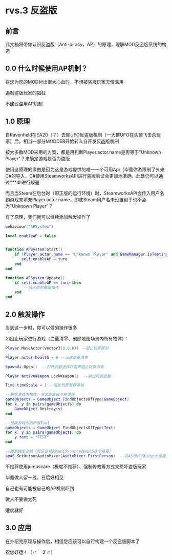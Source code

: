 # rvs.3 反盗版

## 前言
此文档将带你认识反盗版（Anti-piracy，AP）的原理，理解MOD反盗版系统的构造

## 0.0 什么时候使用AP机制？

在您为您的MOD付出很大心血时，不想被盗版玩家无情滥用

遏制盗版玩家的猖狂

不建议滥用AP机制

## 1.0 原理
自Ravenfield在EA20（？）去除UFO反盗版机制（一大群UFO在头顶飞击杀玩家）后，相当一部分MODDER开始转入自开发反盗版机制

按大多数MOD采用的方案，都是用判断Player.actor.name是否等于"Unknown Player"？来确定游戏是否为盗版

使用这原理的缘由是因为这是游戏提供的唯一一个可用Api（毕竟你游限制了外来C#的导入，C#使用SteamworksAPI进行盗版验证会更加地准确，此处仍可以通过***dll进行规避

而且当Steam在后台时（即正版的运行环境）时，SteamworksAPI会传入用户名到游戏来填充Player.actor.name，即使Steam用户名未设置似乎也不会为"Unknown Player"？

有了原理，我们就可以继续添加触发操作了

```lua
behaviour("APSystem")

local enableAP = false


function APSystem:Start()
    if (Player.actor.name == "Unknown Player" and GameManager.isTestingContentMod != true) then --当...且游戏不处于测试模式时...
	   self.enableAP = ture
	end
end

function APSystem:Update()
    if self.enableAP == ture then
    	--放入你的触发操作
	end
end
```

## 2.0 触发操作
当到这一步时，你可以做的操作很多

如阻止玩家进行游戏（血量清零、删除地图场景内所有物体）：
```lua
Player.MoveActor(Vector3(0,0,0)) --阻止玩家移动

Player.actor.health = 0 --玩家血量清零

SpawnUi.Open()  --打开武器选择界面来阻止玩家游戏

Player.activeWeapon.LockWeapon()  --锁定玩家武器

Time.timeScale = 1 --阻止玩家暂停游戏

--删除游戏内物体，但这会直接卡崩游戏
gameObjects = GameObject.FindObjectsOfType(GameObject)
for x, y in pairs(gameObjects) do  
    GameObject.Destroy(y)
end 

--替换游戏内的所有Text
gameObjects = GameObject.FindObjectsOfType(Text)
for x, y in pairs(gameObjects) do
    y.text = "TEST"
end

--播放特定音频（假设音频的AudioSource在apAS这个变量）
apAS.SetOutputAudioMixer(AudioMixer.FirstPerson)  --将AS组件的Output设置为玩家的
```

不推荐使用jumpscare（极度不推荐）、强制传教等方式来恐吓盗版玩家

毕竟做人留一线，日后好相见

自己也有可能被自己的AP机制吓到

做人不要做太死

适度就好


## 3.0 应用

在介绍完原理与操作后，相信您应该可以自行构建一个反盗版脚本了

祝您好运！（〃｀ 3′〃）
